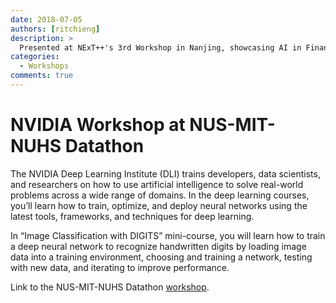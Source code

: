 ```yaml
---
date: 2018-07-05
authors: [ritchieng]
description: >
  Presented at NExT++'s 3rd Workshop in Nanjing, showcasing AI in Finance use cases.
categories:
  - Workshops
comments: true
---
```


# NVIDIA Workshop at NUS-MIT-NUHS Datathon 

The NVIDIA Deep Learning Institute (DLI) trains developers, data scientists, and researchers on how to use artificial intelligence to solve real-world problems across a wide range of domains. In the deep learning courses, you’ll learn how to train, optimize, and deploy neural networks using the latest tools, frameworks, and techniques for deep learning.

<!-- more -->

In “Image Classification with DIGITS” mini-course, you will learn how to train a deep neural network to recognize handwritten digits by loading image data into a training environment, choosing and training a network, testing with new data, and iterating to improve performance.

Link to the NUS-MIT-NUHS Datathon [workshop](http://www.nus-datathon.com/workshop).